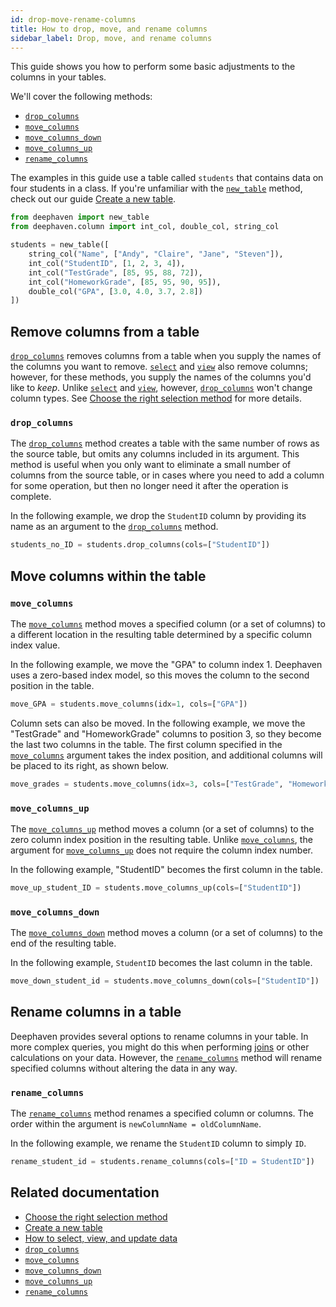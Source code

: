 ```yaml
---
id: drop-move-rename-columns
title: How to drop, move, and rename columns
sidebar_label: Drop, move, and rename columns
---
```


This guide shows you how to perform some basic adjustments to the columns in your tables.

We'll cover the following methods:

- [`drop_columns`](../reference/table-operations/select/drop-columns.md)
- [`move_columns`](../reference/table-operations/select/move-columns.md)
- [`move_columns_down`](../reference/table-operations/select/move-columns-down.md)
- [`move_columns_up`](../reference/table-operations/select/move-columns-up.md)
- [`rename_columns`](../reference/table-operations/select/rename-columns.md)

The examples in this guide use a table called `students` that contains data on four students in a class. If you're unfamiliar with the [`new_table`](../reference/table-operations/create/newTable.md) method, check out our guide [Create a new table](./new-table.md).

```python test-set=1
from deephaven import new_table
from deephaven.column import int_col, double_col, string_col

students = new_table([
    string_col("Name", ["Andy", "Claire", "Jane", "Steven"]),
    int_col("StudentID", [1, 2, 3, 4]),
    int_col("TestGrade", [85, 95, 88, 72]),
    int_col("HomeworkGrade", [85, 95, 90, 95]),
    double_col("GPA", [3.0, 4.0, 3.7, 2.8])
])
```

## Remove columns from a table

[`drop_columns`](../reference/table-operations/select/drop-columns.md) removes columns from a table when you supply the names of the columns you want to remove. [`select`](../reference/table-operations/select/select.md) and [`view`](../reference/table-operations/select/view.md) also remove columns; however, for these methods, you supply the names of the columns you'd like to _keep_. Unlike [`select`](../reference/table-operations/select/select.md) and [`view`](../reference/table-operations/select/view.md), however, [`drop_columns`](../reference/table-operations/select/drop-columns.md) won't change column types. See [Choose the right selection method](../conceptual/choose-select-view-update.md) for more details.

### `drop_columns`

The [`drop_columns`](../reference/table-operations/select/drop-columns.md) method creates a table with the same number of rows as the source table, but omits any columns included in its argument. This method is useful when you only want to eliminate a small number of columns from the source table, or in cases where you need to add a column for some operation, but then no longer need it after the operation is complete.

In the following example, we drop the `StudentID` column by providing its name as an argument to the [`drop_columns`](../reference/table-operations/select/drop-columns.md) method.

```python test-set=1
students_no_ID = students.drop_columns(cols=["StudentID"])
```

## Move columns within the table

### `move_columns`

The [`move_columns`](../reference/table-operations/select/move-columns.md) method moves a specified column (or a set of columns) to a different location in the resulting table determined by a specific column index value.

In the following example, we move the "GPA" to column index 1. Deephaven uses a zero-based index model, so this moves the column to the second position in the table.

```python test-set=1
move_GPA = students.move_columns(idx=1, cols=["GPA"])
```

Column sets can also be moved. In the following example, we move the "TestGrade" and "HomeworkGrade" columns to position 3, so they become the last two columns in the table. The first column specified in the [`move_columns`](../reference/table-operations/select/move-columns.md) argument takes the index position, and additional columns will be placed to its right, as shown below.

```python test-set=1
move_grades = students.move_columns(idx=3, cols=["TestGrade", "HomeworkGrade"])
```

### `move_columns_up`

The [`move_columns_up`](../reference/table-operations/select/move-columns-up.md) method moves a column (or a set of columns) to the zero column index position in the resulting table. Unlike [`move_columns`](../reference/table-operations/select/move-columns.md), the argument for [`move_columns_up`](../reference/table-operations/select/move-columns-up.md) does not require the column index number.

In the following example, "StudentID" becomes the first column in the table.

```python test-set=1
move_up_student_ID = students.move_columns_up(cols=["StudentID"])
```

### `move_columns_down`

The [`move_columns_down`](../reference/table-operations/select/move-columns-down.md) method moves a column (or a set of columns) to the end of the resulting table.

In the following example, `StudentID` becomes the last column in the table.

```python test-set=1
move_down_student_id = students.move_columns_down(cols=["StudentID"])
```

## Rename columns in a table

Deephaven provides several options to rename columns in your table. In more complex queries, you might do this when performing [joins](./overview-joins.md) or other calculations on your data. However, the [`rename_columns`](../reference/table-operations/select/rename-columns.md) method will rename specified columns without altering the data in any way.

### `rename_columns`

The [`rename_columns`](../reference/table-operations/select/rename-columns.md) method renames a specified column or columns. The order within the argument is `newColumnName = oldColumnName`.

In the following example, we rename the `StudentID` column to simply `ID`.

```python test-set=1
rename_student_id = students.rename_columns(cols=["ID = StudentID"])
```

## Related documentation

- [Choose the right selection method](../conceptual/choose-select-view-update.md)
- [Create a new table](./new-table.md)
- [How to select, view, and update data](./use-select-view-update.md)
- [`drop_columns`](../reference/table-operations/select/drop-columns.md)
- [`move_columns`](../reference/table-operations/select/move-columns.md)
- [`move_columns_down`](../reference/table-operations/select/move-columns-down.md)
- [`move_columns_up`](../reference/table-operations/select/move-columns-up.md)
- [`rename_columns`](../reference/table-operations/select/rename-columns.md)

